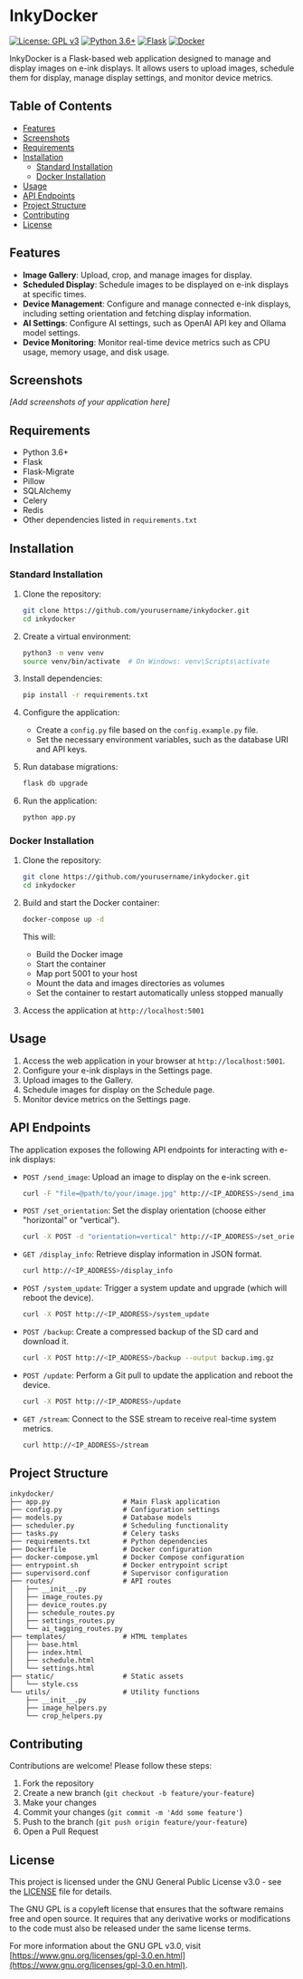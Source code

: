# InkyDocker

[![License: GPL v3](https://img.shields.io/badge/License-GPLv3-blue.svg)](https://www.gnu.org/licenses/gpl-3.0)
[![Python 3.6+](https://img.shields.io/badge/python-3.6+-blue.svg)](https://www.python.org/downloads/)
[![Flask](https://img.shields.io/badge/Flask-2.0+-green.svg)](https://flask.palletsprojects.com/)
[![Docker](https://img.shields.io/badge/Docker-Supported-blue.svg)](https://www.docker.com/)

InkyDocker is a Flask-based web application designed to manage and display images on e-ink displays. It allows users to upload images, schedule them for display, manage display settings, and monitor device metrics.

## Table of Contents

- [Features](#features)
- [Screenshots](#screenshots)
- [Requirements](#requirements)
- [Installation](#installation)
  - [Standard Installation](#standard-installation)
  - [Docker Installation](#docker-installation)
- [Usage](#usage)
- [API Endpoints](#api-endpoints)
- [Project Structure](#project-structure)
- [Contributing](#contributing)
- [License](#license)

## Features

- **Image Gallery**: Upload, crop, and manage images for display.
- **Scheduled Display**: Schedule images to be displayed on e-ink displays at specific times.
- **Device Management**: Configure and manage connected e-ink displays, including setting orientation and fetching display information.
- **AI Settings**: Configure AI settings, such as OpenAI API key and Ollama model settings.
- **Device Monitoring**: Monitor real-time device metrics such as CPU usage, memory usage, and disk usage.

## Screenshots

*[Add screenshots of your application here]*

## Requirements

- Python 3.6+
- Flask
- Flask-Migrate
- Pillow
- SQLAlchemy
- Celery
- Redis
- Other dependencies listed in `requirements.txt`

## Installation

### Standard Installation

1. Clone the repository:

   ```bash
   git clone https://github.com/yourusername/inkydocker.git
   cd inkydocker
   ```

2. Create a virtual environment:

   ```bash
   python3 -m venv venv
   source venv/bin/activate  # On Windows: venv\Scripts\activate
   ```

3. Install dependencies:

   ```bash
   pip install -r requirements.txt
   ```

4. Configure the application:

   - Create a `config.py` file based on the `config.example.py` file.
   - Set the necessary environment variables, such as the database URI and API keys.

5. Run database migrations:

   ```bash
   flask db upgrade
   ```

6. Run the application:

   ```bash
   python app.py
   ```

### Docker Installation

1. Clone the repository:

   ```bash
   git clone https://github.com/yourusername/inkydocker.git
   cd inkydocker
   ```

2. Build and start the Docker container:

   ```bash
   docker-compose up -d
   ```

   This will:
   - Build the Docker image
   - Start the container
   - Map port 5001 to your host
   - Mount the data and images directories as volumes
   - Set the container to restart automatically unless stopped manually

3. Access the application at `http://localhost:5001`

## Usage

1. Access the web application in your browser at `http://localhost:5001`.
2. Configure your e-ink displays in the Settings page.
3. Upload images to the Gallery.
4. Schedule images for display on the Schedule page.
5. Monitor device metrics on the Settings page.

## API Endpoints

The application exposes the following API endpoints for interacting with e-ink displays:

- `POST /send_image`: Upload an image to display on the e-ink screen.

  ```bash
  curl -F "file=@path/to/your/image.jpg" http://<IP_ADDRESS>/send_image
  ```

- `POST /set_orientation`: Set the display orientation (choose either "horizontal" or "vertical").

  ```bash
  curl -X POST -d "orientation=vertical" http://<IP_ADDRESS>/set_orientation
  ```

- `GET /display_info`: Retrieve display information in JSON format.

  ```bash
  curl http://<IP_ADDRESS>/display_info
  ```

- `POST /system_update`: Trigger a system update and upgrade (which will reboot the device).

  ```bash
  curl -X POST http://<IP_ADDRESS>/system_update
  ```

- `POST /backup`: Create a compressed backup of the SD card and download it.

  ```bash
  curl -X POST http://<IP_ADDRESS>/backup --output backup.img.gz
  ```

- `POST /update`: Perform a Git pull to update the application and reboot the device.

  ```bash
  curl -X POST http://<IP_ADDRESS>/update
  ```

- `GET /stream`: Connect to the SSE stream to receive real-time system metrics.

  ```bash
  curl http://<IP_ADDRESS>/stream
  ```

## Project Structure

```
inkydocker/
├── app.py                  # Main Flask application
├── config.py               # Configuration settings
├── models.py               # Database models
├── scheduler.py            # Scheduling functionality
├── tasks.py                # Celery tasks
├── requirements.txt        # Python dependencies
├── Dockerfile              # Docker configuration
├── docker-compose.yml      # Docker Compose configuration
├── entrypoint.sh           # Docker entrypoint script
├── supervisord.conf        # Supervisor configuration
├── routes/                 # API routes
│   ├── __init__.py
│   ├── image_routes.py
│   ├── device_routes.py
│   ├── schedule_routes.py
│   ├── settings_routes.py
│   └── ai_tagging_routes.py
├── templates/              # HTML templates
│   ├── base.html
│   ├── index.html
│   ├── schedule.html
│   └── settings.html
├── static/                 # Static assets
│   └── style.css
└── utils/                  # Utility functions
    ├── __init__.py
    ├── image_helpers.py
    └── crop_helpers.py
```

## Contributing

Contributions are welcome! Please follow these steps:

1. Fork the repository
2. Create a new branch (`git checkout -b feature/your-feature`)
3. Make your changes
4. Commit your changes (`git commit -m 'Add some feature'`)
5. Push to the branch (`git push origin feature/your-feature`)
6. Open a Pull Request

## License

This project is licensed under the GNU General Public License v3.0 - see the [LICENSE](LICENSE) file for details.

The GNU GPL is a copyleft license that ensures that the software remains free and open source. It requires that any derivative works or modifications to the code must also be released under the same license terms.

For more information about the GNU GPL v3.0, visit [https://www.gnu.org/licenses/gpl-3.0.en.html](https://www.gnu.org/licenses/gpl-3.0.en.html).